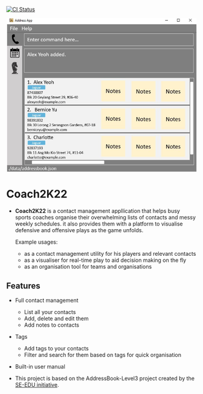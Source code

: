 [![CI Status](https://github.com/se-edu/addressbook-level3/workflows/Java%20CI/badge.svg)](https://github.com/AY2122S2-CS2103T-W14-2/tp)

![Ui](docs/images/Ui.png)

# Coach2K22

* **Coach2K22** is a contact management appllication that helps busy sports coaches organise their overwhelming lists of contacts and messy weekly schedules. it also provides them with a platform to visualise defensive and offensive plays as the game unfolds.<br>

  Example usages:
  * as a contact management utility for his players and relevant contacts
  * as a visualiser for real-time play to aid decision making on the fly
  * as an organisation tool for teams and organisations

## Features

- Full contact management
  - List all your contacts
  - Add, delete and edit them
  - Add notes to contacts

- Tags
  - Add tags to your contacts
  - Filter and search for them based on tags for quick organisation

- Built-in user manual

* This project is based on the AddressBook-Level3 project created by the [SE-EDU initiative](https://se-education.org).



